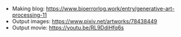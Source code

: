 - Making blog: https://www.bioerrorlog.work/entry/generative-art-processing-11  
- Output images: https://www.pixiv.net/artworks/78438449  
- Output movie: https://youtu.be/RL9DdiHfq6s  